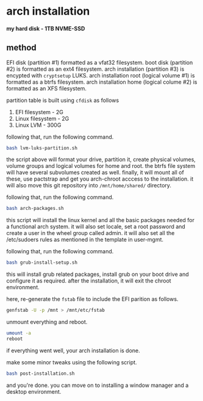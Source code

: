 # arch installation

#### my hard disk - 1TB NVME-SSD

## method

EFI disk (partition #1) formatted as a vfat32 filesystem.
boot disk (partition #2) is formatted as an ext4 filesystem. 
arch installation (partition #3) is encypted with `cryptsetup` LUKS.
arch installation root (logical volume #1) is formatted as a btrfs filesystem.
arch installation home (logical colume #2) is formatted as an XFS filesystem.


partition table is built using `cfdisk` as follows
1. EFI filesystem - 2G
2. Linux filesystem - 2G
3. Linux LVM - 300G

following that, run the following command.
```bash
bash lvm-luks-partition.sh
```

the script above will format your drive, partition it, create physical volumes, volume groups and 
logical volumes for home and root. the btrfs file system will have several subvolumes created as 
well. finally, it will mount all of these, use pactstrap and get you arch-chroot acccess to the 
installation. it will also move this git repository into `/mnt/home/shared/` directory. 

following that, run the following command. 
```bash
bash arch-packages.sh
```

this script will install the linux kernel and all the basic packages needed for a functional arch 
system. it will also set locale, set a root password and create a user in the wheel 
group called admin. it will also set all the /etc/sudoers rules as mentioned in the template in 
user-mgmt. 


following that, run the following command.
```bash
bash grub-install-setup.sh
```

this will install grub related packages, install grub on your boot drive and configure it as required.
after the installation, it will exit the chroot environment. 

here, re-generate the `fstab` file to include the EFI parition as follows.
```bash
genfstab -U -p /mnt > /mnt/etc/fstab
```

unmount everything and reboot.
```bash
umount -a
reboot
```

if everything went well, your arch installation is done. 

make some minor tweaks using the following script. 
```bash
bash post-installation.sh
```

and you're done. you can move on to installing a window manager and a desktop environment. 
